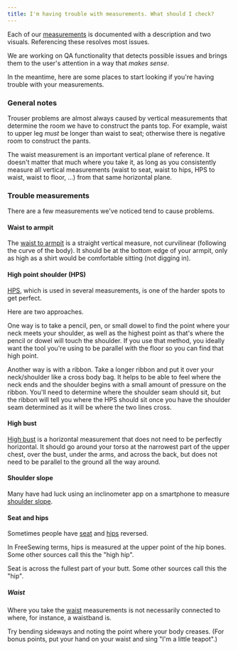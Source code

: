 ```yaml
---
title: I'm having trouble with measurements. What should I check?
---
```


Each of our [measurements](https://freesewing.org/docs/measurements) is documented with a description and two visuals. Referencing these resolves most issues.

We are working on QA functionality that detects possible issues and brings them to the user's attention in a way that *makes sense*.

In the meantime, here are some places to start looking if you're having trouble with your measurements.

### General notes

Trouser problems are almost always caused by vertical measurements that determine the room we have to construct the pants top. For example, waist to upper leg *must* be longer than waist to seat; otherwise there is negative room to construct the pants.

The waist measurement is an important vertical plane of reference. It doesn't matter that much where you take it, as long as you consistently measure all vertical measurements (waist to seat, waist to hips, HPS to waist, waist to floor, ...) from that same horizontal plane.

### Trouble measurements

There are a few measurements we've noticed tend to cause problems.

#### Waist to armpit

The [waist to armpit](https://freesewing.org/docs/measurements/waisttoarmpit) is a straight vertical measure, not curvilinear (following the curve of the body). It should be at the bottom edge of your armpit, only as high as a shirt would be comfortable sitting (not digging in).

#### High point shoulder (HPS)

[HPS](https://freesewing.org/docs/sewing/hps), which is used in several measurements, is one of the harder spots to get perfect.

Here are two approaches.

One way is to take a pencil, pen, or small dowel to find the point where your neck meets your shoulder, as well as the highest point as that's where the pencil or dowel will touch the shoulder. If you use that method, you ideally want the tool you're using to be parallel with the floor so you can find that high point.

Another way is with a ribbon. Take a longer ribbon and put it over your neck/shoulder like a cross body bag. It helps to be able to feel where the neck ends and the shoulder begins with a small amount of pressure on the ribbon. You'll need to determine where the shoulder seam should sit, but the ribbon will tell you where the HPS should sit once you have the shoulder seam determined as it will be where the two lines cross.

#### High bust

[High bust](https://freesewing.org/docs/measurements/highbust) is a horizontal measurement that does not need to be perfectly horizontal. It should go around your torso at the narrowest part of the upper chest, over the bust, under the arms, and across the back, but does not need to be parallel to the ground all the way around.

#### Shoulder slope

Many have had luck using an inclinometer app on a smartphone to measure [shoulder slope](https://freesewing.org/docs/measurements/shoulderslope).

#### Seat and hips

Sometimes people have [seat](https://freesewing.org/docs/measurements/seat) and [hips](https://freesewing.org/docs/measurements/hips) reversed.

In FreeSewing terms, hips is measured at the upper point of the hip bones. Some other sources call this the "high hip".

Seat is across the fullest part of your butt. Some other sources call this the "hip".

##### Waist

Where you take the [waist](https://freesewing.org/docs/measurements/waist) measurements is not necessarily connected to where, for instance, a waistband is.

Try bending sideways and noting the point where your body creases. (For bonus points, put your hand on your waist and sing "I'm a little teapot".)